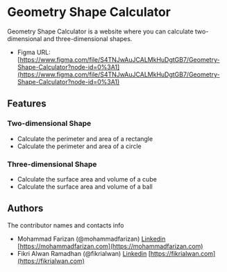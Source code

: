 # Geometry Shape Calculator

Geometry Shape Calculator is a website where you can calculate two-dimensional and three-dimensional shapes.

- Figma URL: [https://www.figma.com/file/S4TNJwAuJCALMkHuDgtGB7/Geometry-Shape-Calculator?node-id=0%3A1](https://www.figma.com/file/S4TNJwAuJCALMkHuDgtGB7/Geometry-Shape-Calculator?node-id=0%3A1)

## Features

### Two-dimensional Shape

- Calculate the perimeter and area of a rectangle
- Calculate the perimeter and area of a circle

### Three-dimensional Shape

- Calculate the surface area and volume of a cube
- Calculate the surface area and volume of a ball

## Authors

The contributor names and contacts info

- Mohammad Farizan (@mohammadfarizan) [Linkedin](https://www.linkedin.com/in/mohammad-farizan-008350214) [https://mohammadfarizan.com](https://mohammadfarizan.com)
- Fikri Alwan Ramadhan (@fikrialwan) [Linkedin](https://www.linkedin.com/in/fikri-alwan/) [https://fikrialwan.com](https://fikrialwan.com)
